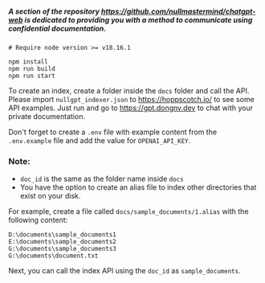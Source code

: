 ##### A section of the repository https://github.com/nullmastermind/chatgpt-web is dedicated to providing you with a method to communicate using confidential documentation.

```shell
# Require node version >= v18.16.1

npm install
npm run build
npm run start
```

To create an index, create a folder inside the `docs` folder and call the API. Please import `nullgpt_indexer.json` to https://hoppscotch.io/ to see some API examples. Just run and go to https://gpt.dongnv.dev to chat with your private documentation.

Don't forget to create a `.env` file with example content from the `.env.example` file and add the value for `OPENAI_API_KEY`.

### Note:

- `doc_id` is the same as the folder name inside `docs`
- You have the option to create an alias file to index other directories that exist on your disk.

For example, create a file called `docs/sample_documents/1.alias` with the following content:

```
D:\documents\sample_documents1
E:\documents\sample_documents2
G:\documents\sample_documents3
G:\documents\document.txt
```

Next, you can call the index API using the `doc_id` as `sample_documents`.